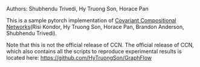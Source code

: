 Authors: Shubhendu Trivedi, Hy Truong Son, Horace Pan

This is a sample pytorch implementation of [Covariant Compositional Networks](https://arxiv.org/abs/1801.02144)(Risi Kondor, Hy Truong Son, Horace Pan, Brandon Anderson, Shubhendu Trivedi).

Note that this is not the official release of CCN. The official release of CCN, which also contains
all the scripts to reproduce experimental results is located here: https://github.com/HyTruongSon/GraphFlow
